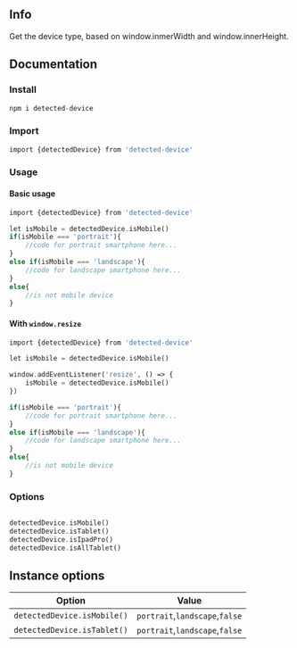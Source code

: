 ## Info
Get the device type, based on window.inmerWidth and window.innerHeight.

## Documentation

### Install
```php
npm i detected-device
```

### Import
```php
import {detectedDevice} from 'detected-device'
```

### Usage

#### Basic usage
```php
import {detectedDevice} from 'detected-device'

let isMobile = detectedDevice.isMobile()
if(isMobile === 'portrait'){
    //code for portrait smartphone here...
}
else if(isMobile === 'landscape'){
    //code for landscape smartphone here...
}
else{
    //is not mobile device
}
```
#### With `window.resize`
```php
import {detectedDevice} from 'detected-device'

let isMobile = detectedDevice.isMobile()

window.addEventListener('resize', () => {
    isMobile = detectedDevice.isMobile()
})

if(isMobile === 'portrait'){
    //code for portrait smartphone here...
}
else if(isMobile === 'landscape'){
    //code for landscape smartphone here...
}
else{
    //is not mobile device
}
```

### Options
```php

detectedDevice.isMobile() 
detectedDevice.isTablet() 
detectedDevice.isIpadPro() 
detectedDevice.isAllTablet() 
```

## Instance options

| Option                                | Value      | 
| ------------------------------------- | ---------- | 
| `detectedDevice.isMobile()`           | `portrait`,`landscape`,`false`  
| `detectedDevice.isTablet()`           | `portrait`,`landscape`,`false`  

